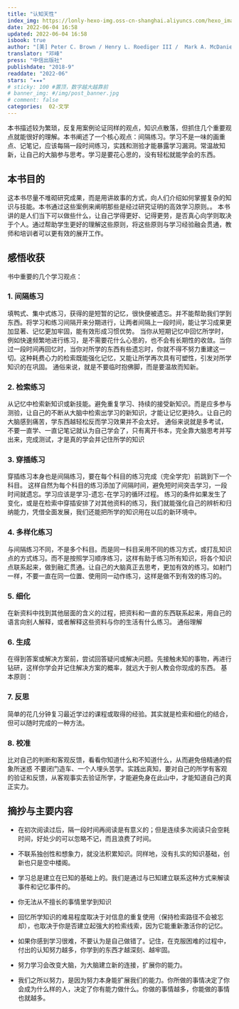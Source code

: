 ```yaml
---
title: "认知天性"
index_img: https://lonly-hexo-img.oss-cn-shanghai.aliyuncs.com/hexo_images/未命名文件/1654332846921.png
date: 2022-06-04 16:58
updated: 2022-06-04 16:58
isbook: true
author: "[美] Peter C. Brown / Henry L. Roediger III /  Mark A. McDaniel"
translator: "邓峰"
press: "中信出版社"
publishdate: "2018-9"
readdate: "2022-06"
stars: "★★★" 
# sticky: 100 #置顶，数字越大越靠前
# banner_img: #/img/post_banner.jpg
# comment: false
categories:  02-文学
---
```


本书描述较为繁琐，反复用案例论证同样的观点，知识点散落，但抓住几个重要观点就能很好的理解。本书阐述了一个核心观点：间隔练习。学习不是一味的画重点、记笔记，应该每隔一段时间练习，实践和测验才能暴露学习漏洞。常温故知新，让自己的大脑参与思考。学习是要花心思的，没有轻松就能学会的东西。 

<!--more-->

## 本书目的
这本书尽量不堆砌研究成果，而是用讲故事的方式，向人们介绍如何掌握复杂的知识与技能。本书通过这些案例来阐明那些是经过研究证明的高效学习原则。。
本书讲的是人们当下可以做些什么，让自己学得更好、记得更劳，是否真心向学则取决于个人。通过帮助学生更好的理解这些原则，将这些原则与学习经验融会贯通，教师和培训者可以更有效的展开工作。

## 感悟收获

书中重要的几个学习观点：

### 1. 间隔练习
填鸭式、集中式练习，获得的是短暂的记忆，很快便被遗忘。并不能帮助我们学到东西。将学习和练习间隔开来分期进行，让两者间隔上一段时间，能让学习成果更加显著、记忆更加牢固，能有效形成习惯优势。
当你从短期记忆中回忆所学时，例如快速频繁地进行练习，是不需要花什么心思的，也不会有长期性的收敛。当你过一段时间再回忆时，当你对所学的东西有些遗忘时，你就不得不努力重建这一切。这种耗费心力的检索既能强化记忆，又能让所学再次具有可塑性，引发对所学知识的在巩固。
通俗来说，就是不要临时抱佛脚，而是要温故而知新。


### 2. 检索练习
从记忆中检索新知识或新技能。避免重复学习、持续的接受新知识。而是应多参与测验，让自己的不断从大脑中检索出学习的新知识，才能让记忆更持久。让自己的大脑感到痛苦，学东西越轻松反而学习效果并不会太好。
通俗来说就是多考试，不要一直学、一直记笔记就认为自己学会了，只有离开书本，完全靠大脑思考并写出来，完成测试，才是真的学会并记住所学的知识

### 3. 穿插练习
穿插练习本身也是间隔练习，要在每个科目的练习完成（完全学完）前跳到下一个科目。
这样自然为每个科目的练习添加了间隔时间，避免短时间突击学习，一段时间就遗忘。学习应该是学习-遗忘-在学习的循环过程。
练习的条件如果发生了变化，或是在检索中穿插安排了对其他资料的练习，我们就能强化自己的辨析和归纳能力，凭借全面发展，我们还能把所学的知识用在以后的新环境中。
### 4. 多样化练习
与间隔练习不同，不是多个科目。而是同一科目采用不同的练习方式，或打乱知识点的方式练习。而不是按照学习顺序练习，这样有助于练习所有知识，将各个知识点联系起来，做到融汇贯通。让自己的大脑真正去思考，更加有效的练习。如射门一样，不要一直在同一位置、使用同一动作练习，这样是做不到有效的练习的。

### 5. 细化
在新资料中找到其他层面的含义的过程，把资料和一直的东西联系起来，用自己的语言向别人解释，或者解释这些资料与你的生活有什么练习。
通俗理解
### 6. 生成
在得到答案或解决方案前，尝试回答疑问或解决问题。先接触未知的事物，再进行钻研，这样你学会并记住解决方案的概率，就远大于别人教会你现成的东西。
基本原则：

### 7. 反思
简单的花几分钟复习最近学过的课程或取得的经验。其实就是检索和细化的结合，但可以随时完成的一种方法。

### 8. 校准
比对自己的判断和客观反馈，看看你知道什么和不知道什么，从而避免倍精通的假象所迷惑
不要闭门造车、一个人埋头苦学。实践出真知，要对自己的所学有客观的验证和反馈，从客观事实去验证所学，才能避免身在此山中，才能知道自己的真正实力。


## 摘抄与主要内容

- 在初次阅读过后，隔一段时间再阅读是有意义的；但是连续多次阅读只会空耗时间，好处少的可以忽略不记，而且浪费了时间。

- 不联系独创性和想象力，就没法积累知识。同样地，没有扎实的知识基础，创新也只是空中楼阁。

- 学习总是建立在已知的基础上的。我们是通过与已知建立联系这种方式来解读事件和记忆事件的。

- 你无法从不擅长的事情里学到知识

- 回忆所学知识的难易程度取决于对信息的重复使用（保持检索路径不会被忘却），也取决于你是否建立起强大的检索线索，因为它能重新激活你的记忆。

- 如果你感到学习很难，不要认为是自己做错了。记住，在克服困难的过程中，付出的认知努力越多，你学到的东西才越深刻、越牢固。

- 努力学习会改变大脑，为大脑建立新的连接，扩展你的能力。

- 我们之所以努力，是因为努力本身能扩展我们的能力。你所做的事情决定了你会成为什么样的人，决定了你有能力做什么。你做的事情越多，你能做的事情也就越多。


